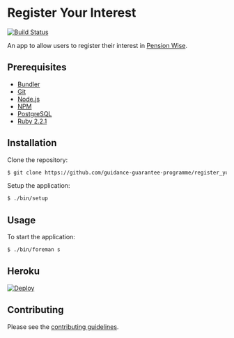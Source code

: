 # Register Your Interest

[![Build Status](https://travis-ci.org/guidance-guarantee-programme/register_your_interest.svg)](https://travis-ci.org/guidance-guarantee-programme/register_your_interest)

An app to allow users to register their interest in [Pension Wise].

## Prerequisites

* [Bundler]
* [Git]
* [Node.js][Node]
* [NPM]
* [PostgreSQL]
* [Ruby 2.2.1][Ruby]


## Installation

Clone the repository:

```sh
$ git clone https://github.com/guidance-guarantee-programme/register_your_interest.git
```

Setup the application:

```sh
$ ./bin/setup
```

## Usage

To start the application:

```sh
$ ./bin/foreman s
```

## Heroku

[![Deploy](https://www.herokucdn.com/deploy/button.png)](https://heroku.com/deploy)

## Contributing

Please see the [contributing guidelines](/CONTRIBUTING.md).

[bundler]: http://bundler.io
[git]: http://git-scm.com
[heroku]: https://www.heroku.com
[heroku-buildpack-multi]: https://github.com/ddollar/heroku-buildpack-multi
[node]: http://nodejs.org
[npm]: https://www.npmjs.org
[pension wise]: https://www.pensionwise.gov.uk
[postgresql]: http://www.postgresql.org
[ruby]: http://www.ruby-lang.org/en
